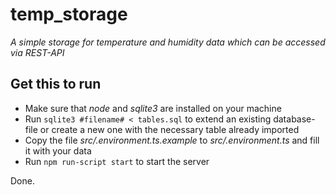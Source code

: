 #  temp_storage
_A simple storage for temperature and humidity data which can be accessed via REST-API_

## Get this to run
- Make sure that _node_ and _sqlite3_ are installed on your machine
- Run `sqlite3 #filename# < tables.sql` to extend an existing database-file or create a new one with the necessary table already imported
- Copy the file _src/.environment.ts.example_ to _src/.environment.ts_  and fill it with your data
- Run `npm run-script start` to start the server 

Done.
